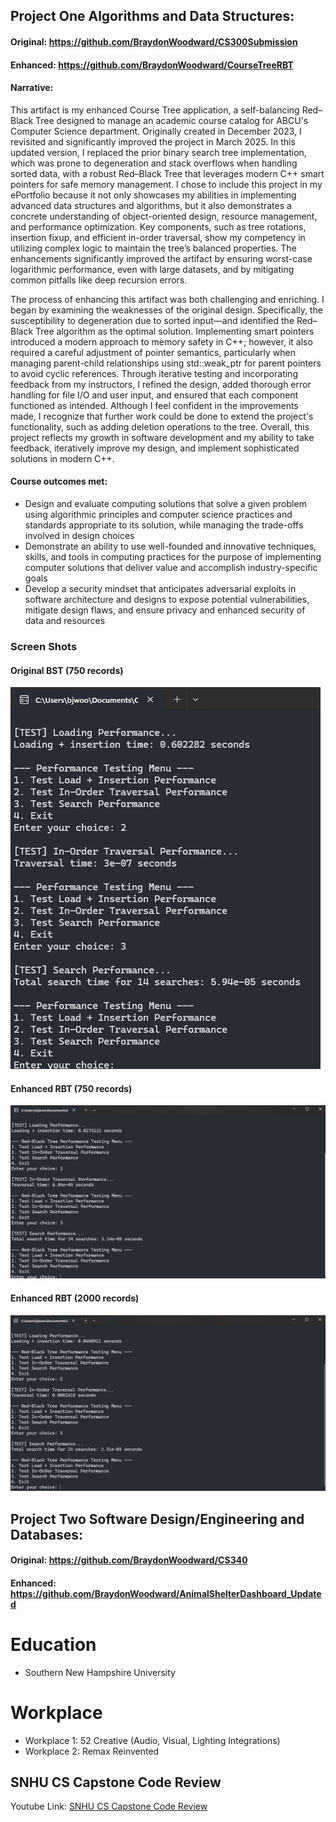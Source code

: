 ## Project One Algorithms and Data Structures:
#### Original: https://github.com/BraydonWoodward/CS300Submission
#### Enhanced: https://github.com/BraydonWoodward/CourseTreeRBT
#### Narrative:
This artifact is my enhanced Course Tree application, a self-balancing Red–Black Tree designed to manage an academic course catalog for ABCU's Computer Science department. Originally created in December 2023, I revisited and significantly improved the project in March 2025. In this updated version, I replaced the prior binary search tree implementation, which was prone to degeneration and stack overflows when handling sorted data, with a robust Red–Black Tree that leverages modern C++ smart pointers for safe memory management. I chose to include this project in my ePortfolio because it not only showcases my abilities in implementing advanced data structures and algorithms, but it also demonstrates a concrete understanding of object-oriented design, resource management, and performance optimization. Key components, such as tree rotations, insertion fixup, and efficient in-order traversal, show my competency in utilizing complex logic to maintain the tree’s balanced properties. The enhancements significantly improved the artifact by ensuring worst-case logarithmic performance, even with large datasets, and by mitigating common pitfalls like deep recursion errors.

The process of enhancing this artifact was both challenging and enriching. I began by examining the weaknesses of the original design. Specifically, the susceptibility to degeneration due to sorted input—and identified the Red–Black Tree algorithm as the optimal solution. Implementing smart pointers introduced a modern approach to memory safety in C++; however, it also required a careful adjustment of pointer semantics, particularly when managing parent-child relationships using std::weak_ptr for parent pointers to avoid cyclic references. Through iterative testing and incorporating feedback from my instructors, I refined the design, added thorough error handling for file I/O and user input, and ensured that each component functioned as intended. Although I feel confident in the improvements made, I recognize that further work could be done to extend the project's functionality, such as adding deletion operations to the tree. Overall, this project reflects my growth in software development and my ability to take feedback, iteratively improve my design, and implement sophisticated solutions in modern C++.
#### Course outcomes met:
- Design and evaluate computing solutions that solve a given problem using algorithmic principles and computer science practices and standards appropriate to its solution, while managing the trade-offs involved in design choices
- Demonstrate an ability to use well-founded and innovative techniques, skills, and tools in computing practices for the purpose of implementing computer solutions that deliver value and accomplish industry-specific goals
- Develop a security mindset that anticipates adversarial exploits in software architecture and designs to expose potential vulnerabilities, mitigate design flaws, and ensure privacy and enhanced security of data and resources

### Screen Shots
#### Original BST (750 records)
![original BST (750 records)](/docs/assets/OriginalTestingResults750Records.png)
#### Enhanced RBT (750 records)
![enhanced RBT (750 records)](/docs/assets/EnhancedTestingResults750Records.png)
#### Enhanced RBT (2000 records)
![enhanced RBT  2000 records)](/docs/assets/EnhancedTestingResults2000Records.png)

## Project Two Software Design/Engineering and Databases: 
#### Original: https://github.com/BraydonWoodward/CS340
#### Enhanced: https://github.com/BraydonWoodward/AnimalShelterDashboard_Updated

# Education
- Southern New Hampshire University

# Workplace
- Workplace 1: 52 Creative (Audio, Visual, Lighting Integrations)
- Workplace 2: Remax Reinvented

## SNHU CS Capstone Code Review
Youtube Link: [SNHU CS Capstone Code Review](https://www.youtube.com/watch?v=pOqaEoRmagc)
